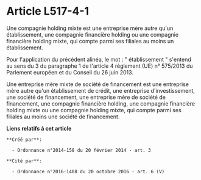 # Article L517-4-1

Une compagnie holding mixte est une entreprise mère autre qu'un établissement, une compagnie financière holding ou une
compagnie financière holding mixte, qui compte parmi ses filiales au moins un établissement.

Pour l'application du précédent alinéa, le mot : " établissement " s'entend au sens du 3 du paragraphe 1 de l'article 4
règlement (UE) n° 575/2013 du Parlement européen et du Conseil du 26 juin 2013. 

Une entreprise mère mixte de société de financement est une entreprise mère autre qu'un établissement de crédit, une
entreprise d'investissement, une société de financement, une entreprise mère de société de financement, une compagnie
financière holding, une compagnie financière holding mixte ou une compagnie holding mixte, qui compte parmi ses filiales au
moins une société de financement.

**Liens relatifs à cet article**

	**Créé par**:

	  - Ordonnance n°2014-158 du 20 février 2014 - art. 3

	**Cité par**:

	  - Ordonnance n°2016-1408 du 20 octobre 2016 - art. 6 (V)
